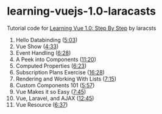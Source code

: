 # learning-vuejs-1.0-laracasts
Tutorial code for [Learning Vue 1.0: Step By Step](https://laracasts.com/series/learning-vue-step-by-step) by laracsts

1. Hello Databinding ([5:03](https://laracasts.com/series/learning-vue-step-by-step/episodes/1))
2. Vue Show ([4:33](https://laracasts.com/series/learning-vue-step-by-step/episodes/2))
3. Event Handling ([6:28](https://laracasts.com/series/learning-vue-step-by-step/episodes/3))
4. A Peek into Components ([11:20](https://laracasts.com/series/learning-vue-step-by-step/episodes/4))
5. Computed Properties ([6:23](https://laracasts.com/series/learning-vue-step-by-step/episodes/5))
6. Subscription Plans Exercise ([16:28](https://laracasts.com/series/learning-vue-step-by-step/episodes/6))
7. Rendering and Working With Lists ([7:15](https://laracasts.com/series/learning-vue-step-by-step/episodes/7))
8. Custom Components 101 ([5:57](https://laracasts.com/series/learning-vue-step-by-step/episodes/8))
9. Vue Makes it so Easy ([7:45](https://laracasts.com/series/learning-vue-step-by-step/episodes/9))
10. Vue, Laravel, and AJAX ([12:45](https://laracasts.com/series/learning-vue-step-by-step/episodes/10))
11. Vue Resource ([6:37](https://laracasts.com/series/learning-vue-step-by-step/episodes/11))
